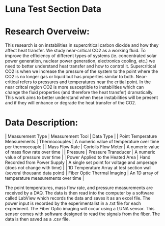 # Luna Test Section Data

# Research Overveiw:
This research is on instabilities in supercritical carbon dioxide and how they affect heat transfer. We study near-critical CO2 as a working fluid. To improve the efficiency of different types of systems (ie. concentrated solar power generation, nuclear power generation, electronics cooling, etc.) we need to better understand heat transfer and how to control it.
Supercritical CO2 is when we increase the pressure of the system to the point where the CO2 is no longer gas or liquid but has properties similar to both. Near-critical refers to pressures and temperatures near the critial point. In the near critcal region CO2 is more susceptible to instabilities which can change the fluid properties (and therefore the heat transfer) dramatically. This work aims to better understand when these instabilities will be present and if they will enhance or degrade the heat transfer of the CO2.

# Data Description:
<table >
| Measurement Type | Measurement Tool | Data Type | 
| Point Temperature Measurements | Thermocouples | A numeric value of temperature over time per thermocouple | 
| Mass Flow Rate | Coriolis Flow Meter | A numeric value of mass flow rate over time | 
| Pressure | Pressure Transducer | A numeric value of pressure over time | 
| Power Applied to the Heated Area | Hand Recorded from Power Supply | A single set point for voltage and amperage (does not change with time) | 
| 1D Temperature Array at test section wall (several thousand data point) | Fiber Optic Thermal Imaging | An 1D array of temperature measurements over time | 

  
The point temperatures, mass flow rate, and pressure measurements are received by a DAQ. The data is then read into the computer by a software called LabView which records the data and saves it as an excel file. The power input is recorded by the experimentalist in a .txt file for each experiment. The Fiber Optic imaging will occur using a LUNA sensor. This sensor comes with software designed to read the signals from the fiber. The data is then saved as a .csv file. 
